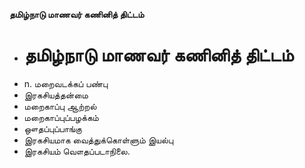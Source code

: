 **தமிழ்நாடு மாணவர் கணினித் திட்டம்**
- # தமிழ்நாடு மாணவர் கணினித் திட்டம்
- n. மறைவடக்கப் பண்பு
- இரகசியத்தன்மை
- மறைகாப்பு ஆற்றல்
- மறைகாப்புப்பழக்கம்
- ஔதப்புப்பாங்கு
- இரகசியமாக வைத்துக்கொள்ளும் இயல்பு
- இரகசியம் வௌதப்படாநிலை.


